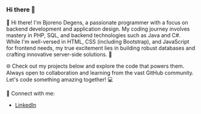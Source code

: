 ### Hi there 👋

👋 Hi there! I'm Bjoreno Degens, a passionate programmer with a focus on backend development and application design. My coding journey involves mastery in PHP, SQL, and backend technologies such as Java and C#. While I'm well-versed in HTML, CSS (including Bootstrap), and JavaScript for frontend needs, my true excitement lies in building robust databases and crafting innovative server-side solutions. 🚀

🌐 Check out my projects below and explore the code that powers them. Always open to collaboration and learning from the vast GitHub community. Let's code something amazing together! 💻

🔗 Connect with me:
- [LinkedIn](https://www.linkedin.com/in/bjoreno-degens-8ba9a01a6/)
<!--
**BjorenoDegens/BjorenoDegens** is a ✨ _special_ ✨ repository because its `README.md` (this file) appears on your GitHub profile.

Here are some ideas to get you started:

- 🔭 I’m currently working on ...
- 🌱 I’m currently learning ...
- 👯 I’m looking to collaborate on ...
- 🤔 I’m looking for help with ...
- 💬 Ask me about ...
- 📫 How to reach me: ...
- 😄 Pronouns: ...
- ⚡ Fun fact: ...
-->
